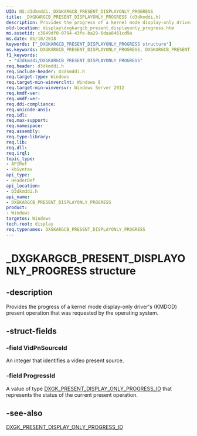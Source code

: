 ```yaml
---
UID: NS:d3dkmddi._DXGKARGCB_PRESENT_DISPLAYONLY_PROGRESS
title: _DXGKARGCB_PRESENT_DISPLAYONLY_PROGRESS (d3dkmddi.h)
description: Provides the progress of a kernel mode display-only driver's (KMDOD) present operation that was requested by the operating system.
old-location: display\dxgkargcb_present_displayonly_progress.htm
ms.assetid: c3849df0-0794-43fe-ba29-6daa8461cd9a
ms.date: 05/10/2018
keywords: ["_DXGKARGCB_PRESENT_DISPLAYONLY_PROGRESS structure"]
ms.keywords: DXGKARGCB_PRESENT_DISPLAYONLY_PROGRESS, DXGKARGCB_PRESENT_DISPLAYONLY_PROGRESS structure [Display Devices], _DXGKARGCB_PRESENT_DISPLAYONLY_PROGRESS, d3dkmddi/DXGKARGCB_PRESENT_DISPLAYONLY_PROGRESS, display.dxgkargcb_present_displayonly_progress
f1_keywords:
 - "d3dkmddi/DXGKARGCB_PRESENT_DISPLAYONLY_PROGRESS"
req.header: d3dkmddi.h
req.include-header: D3dkmddi.h
req.target-type: Windows
req.target-min-winverclnt: Windows 8
req.target-min-winversvr: Windows Server 2012
req.kmdf-ver: 
req.umdf-ver: 
req.ddi-compliance: 
req.unicode-ansi: 
req.idl: 
req.max-support: 
req.namespace: 
req.assembly: 
req.type-library: 
req.lib: 
req.dll: 
req.irql: 
topic_type:
- APIRef
- kbSyntax
api_type:
- HeaderDef
api_location:
- D3dkmddi.h
api_name:
- DXGKARGCB_PRESENT_DISPLAYONLY_PROGRESS
product:
- Windows
targetos: Windows
tech.root: display
req.typenames: DXGKARGCB_PRESENT_DISPLAYONLY_PROGRESS
---
```


# _DXGKARGCB_PRESENT_DISPLAYONLY_PROGRESS structure


## -description


Provides the progress of a kernel mode display-only driver's (KMDOD) present operation that was requested by the operating system.


## -struct-fields




### -field VidPnSourceId

An integer that identifies a video present source.


### -field ProgressId

A value of type <a href="https://docs.microsoft.com/windows-hardware/drivers/ddi/d3dkmddi/ne-d3dkmddi-_dxgk_present_display_only_progress_id">DXGK_PRESENT_DISPLAY_ONLY_PROGRESS_ID</a> that represents the status of the current present operation.


## -see-also




<a href="https://docs.microsoft.com/windows-hardware/drivers/ddi/d3dkmddi/ne-d3dkmddi-_dxgk_present_display_only_progress_id">DXGK_PRESENT_DISPLAY_ONLY_PROGRESS_ID</a>
 

 

